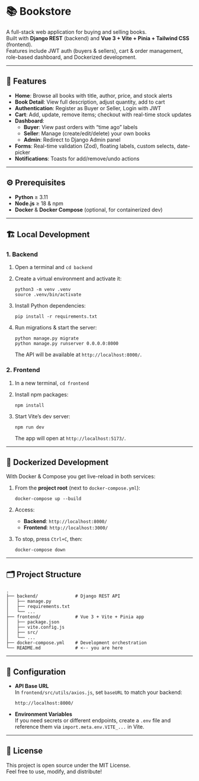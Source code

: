 # 📚 Bookstore

A full-stack web application for buying and selling books.  
Built with **Django REST** (backend) and **Vue 3 + Vite + Pinia + Tailwind CSS** (frontend).  
Features include JWT auth (buyers & sellers), cart & order management, role-based dashboard, and Dockerized development.

---

## 🚀 Features

- **Home**: Browse all books with title, author, price, and stock alerts  
- **Book Detail**: View full description, adjust quantity, add to cart  
- **Authentication**: Register as Buyer or Seller, Login with JWT  
- **Cart**: Add, update, remove items; checkout with real-time stock updates  
- **Dashboard**:  
  - **Buyer**: View past orders with “time ago” labels  
  - **Seller**: Manage (create/edit/delete) your own books  
  - **Admin**: Redirect to Django Admin panel  
- **Forms**: Real-time validation (Zod), floating labels, custom selects, date-picker  
- **Notifications**: Toasts for add/remove/undo actions  

---

## ⚙️ Prerequisites

- **Python** ≥ 3.11  
- **Node.js** ≥ 18 & npm  
- **Docker** & **Docker Compose** (optional, for containerized dev)

---

## 🏗️ Local Development

### 1. Backend

1. Open a terminal and `cd backend`  
2. Create a virtual environment and activate it:
  
       python3 -m venv .venv
       source .venv/bin/activate
  
3. Install Python dependencies:
  
       pip install -r requirements.txt
  
4. Run migrations & start the server:
  
       python manage.py migrate
       python manage.py runserver 0.0.0.0:8000
  
   The API will be available at `http://localhost:8000/`.

### 2. Frontend

1. In a new terminal, `cd frontend`  
2. Install npm packages:
  
       npm install
  
3. Start Vite’s dev server:
  
       npm run dev
  
   The app will open at `http://localhost:5173/`.

---

## 🐳 Dockerized Development

With Docker & Compose you get live-reload in both services:

1. From the **project root** (next to `docker-compose.yml`):
  
       docker-compose up --build
  
2. Access:
   - **Backend**: `http://localhost:8000/`
   - **Frontend**: `http://localhost:3000/`
  
3. To stop, press `Ctrl+C`, then:
  
       docker-compose down

---

## 🗂️ Project Structure

    .
    ├── backend/              # Django REST API
    │   ├── manage.py
    │   ├── requirements.txt
    │   └── ...
    ├── frontend/             # Vue 3 + Vite + Pinia app
    │   ├── package.json
    │   ├── vite.config.js
    │   ├── src/
    │   └── ...
    ├── docker-compose.yml    # Development orchestration
    └── README.md             # <-- you are here

---

## 🔧 Configuration

- **API Base URL**  
  In `frontend/src/utils/axios.js`, set `baseURL` to match your backend:
  
      http://localhost:8000/
  
- **Environment Variables**  
  If you need secrets or different endpoints, create a `.env` file and reference them via `import.meta.env.VITE_...` in Vite.  

---

## 📄 License

This project is open source under the MIT License.  
Feel free to use, modify, and distribute!
